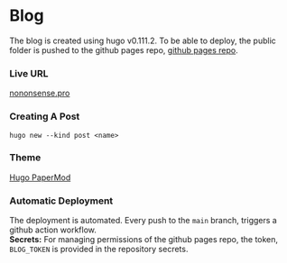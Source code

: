 # Blog

The blog is created using hugo v0.111.2. To be able to deploy, the public folder is pushed to the github pages repo, [github pages repo](https://github.com/viciouslabs/viciouslabs.github.io).

### Live URL
[nononsense.pro](https://www.nononsense.pro/)

### Creating A Post
```
hugo new --kind post <name>
```

### Theme
[Hugo PaperMod](https://themes.gohugo.io/themes/hugo-papermod/)

### Automatic Deployment
The deployment is automated. Every push to the `main` branch, triggers a github action workflow. <br />
**Secrets:** For managing permissions of the github pages repo, the token, `BLOG_TOKEN` is provided in the repository secrets.
